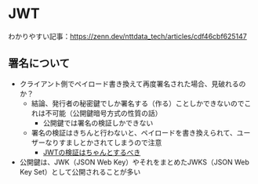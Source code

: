 # JWT

わかりやすい記事：https://zenn.dev/nttdata_tech/articles/cdf46cbf625147

## 署名について

- クライアント側でペイロード書き換えて再度署名された場合、見破れるのか？
  - 結論、発行者の秘密鍵でしか署名する（作る）ことしかできないのでこれは不可能（公開鍵暗号方式の性質の話）
    - 公開鍵では署名の検証しかできない
  - 署名の検証はきちんと行わないと、ペイロードを書き換えられて、ユーザーなりすましとかされてしまうので注意
    - [JWTの検証はちゃんとするべき](https://zenn.dev/il/articles/9ac239f9426984)
- 公開鍵は、JWK（JSON Web Key）やそれをまとめたJWKS（JSON Web Key Set）として公開されることが多い

